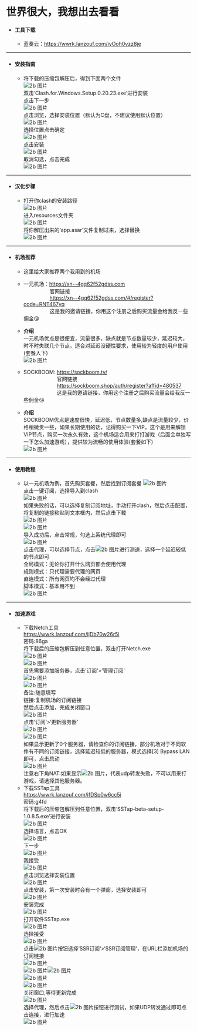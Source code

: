 # 世界很大，我想出去看看  

* #### <b>工具下载</b>  
    - 蓝奏云：<https://wwrk.lanzouf.com/iyOoh0vzz8je>  

***  

* #### <b>安装指南</b>  
    - 将下载的压缩包解压后，得到下面两个文件  
![2b 图片](PC/1.png)  
双击‘Clash.for.Windows.Setup.0.20.23.exe’进行安装  
点击下一步  
![2b 图片](PC/2.png)  
点击浏览，选择安装位置（默认为C盘，不建议使用默认位置）  
![2b 图片](PC/3.png)   
选择位置点击确定  
![2b 图片](PC/4.png)   
点击安装  
![2b 图片](PC/5.png)   
取消勾选，点击完成  
![2b 图片](PC/6.png)   

***

* #### <b>汉化步骤</b>
    - 打开你clash的安装路径  
    ![2b 图片](PC/7.png)   
    进入resources文件夹  
    ![2b 图片](PC/8.png)  
    将你解压出来的‘app.asar’文件复制过来，选择替换  
    ![2b 图片](PC/9.png)  

***

* #### <b>机场推荐</b>
    - 这里给大家推荐两个我用到的机场  

    - 一元机场：<https://xn--4gq62f52gdss.com>    
    &nbsp;&nbsp;&nbsp;&nbsp;&nbsp;&nbsp;&nbsp;&nbsp;&nbsp;&nbsp;&nbsp;&nbsp;&nbsp;&nbsp;&nbsp;&nbsp;&nbsp;&nbsp;官网链接  
    &nbsp;&nbsp;&nbsp;&nbsp;&nbsp;&nbsp;&nbsp;&nbsp;&nbsp;&nbsp;&nbsp;&nbsp;&nbsp;&nbsp;&nbsp;&nbsp;&nbsp;&nbsp;<https://xn--4gq62f52gdss.com/#/register?code=RNT467yq>  
    &nbsp;&nbsp;&nbsp;&nbsp;&nbsp;&nbsp;&nbsp;&nbsp;&nbsp;&nbsp;&nbsp;&nbsp;&nbsp;&nbsp;&nbsp;&nbsp;&nbsp;&nbsp;这是我的邀请链接，你用这个注册之后购买流量会给我反一些佣金😘  
    - <b>介绍</b>  
    一元机场优点是很便宜，流量很多，缺点就是节点数量较少，延迟较大，时不时失联几个节点，适合对延迟没硬性要求，使用较为轻度的用户使用(套餐入下)  
    ![2b 图片](PC/10.png)  

    - SOCKBOOM: <https://sockboom.tv/>  
    &nbsp;&nbsp;&nbsp;&nbsp;&nbsp;&nbsp;&nbsp;&nbsp;&nbsp;&nbsp;&nbsp;&nbsp;&nbsp;&nbsp;&nbsp;&nbsp;&nbsp;&nbsp;&nbsp;&nbsp;&nbsp;&nbsp;&nbsp;官网链接  
    &nbsp;&nbsp;&nbsp;&nbsp;&nbsp;&nbsp;&nbsp;&nbsp;&nbsp;&nbsp;&nbsp;&nbsp;&nbsp;&nbsp;&nbsp;&nbsp;&nbsp;&nbsp;&nbsp;&nbsp;&nbsp;&nbsp;&nbsp;<https://sockboom.shop/auth/register?affid=480537>  
    &nbsp;&nbsp;&nbsp;&nbsp;&nbsp;&nbsp;&nbsp;&nbsp;&nbsp;&nbsp;&nbsp;&nbsp;&nbsp;&nbsp;&nbsp;&nbsp;&nbsp;&nbsp;&nbsp;&nbsp;&nbsp;&nbsp;&nbsp;这是我的邀请链接，你用这个注册之后购买流量会给我反一些佣金😘  

    - <b>介绍</b>  
    SOCKBOOM优点是速度很快，延迟低，节点数量多,缺点是流量较少，价格稍微贵一些，如果长期使用的话，记得购买一下VIP，这个是用来解锁VIP节点，购买一次永久有效，这个机场适合用来打打游戏（后面会单独写一下怎么加速游戏），提供较为流畅的使用体验(套餐如下)  
    ![2b 图片](PC/11.png)  

***

* #### <b>使用教程</b>  
    - 以一元机场为例，首先购买套餐，然后找到订阅套餐
    ![2b 图片](PC/12.png)  
    点击一键订阅，选择导入到clash  
    ![2b 图片](PC/13.png)  
    如果失败的话，可以选择复制订阅地址，手动打开clash，然后点击配置，将复制的链接粘贴到文本框内，然后点击下载  
    ![2b 图片](PC/14.png)  
    ![2b 图片](PC/15.png)  
    导入成功后，点击常规，勾选上系统代理即可  
    ![2b 图片](PC/16.png)  
    点击代理，可以选择节点，点击![2b 图片](PC/17.png)进行测速，选择一个延迟较低的节点即可  
    全局模式：无论你打开什么网页都会使用代理  
    规则模式：只代理需要代理的网页  
    直连模式：所有网页均不会经过代理  
    脚本模式：基本用不到  
    ![2b 图片](PC/18.png)  

***

* #### <b>加速游戏</b>  
    - 下载Netch工具  
    <https://wwrk.lanzouf.com/ijDb70w26r5i>  
    密码:86ga  
    将下载后的压缩包解压到任意位置，双击打开Netch.exe  
    ![2b 图片](PC/19.png)  
    ![2b 图片](PC/20.png)  
    首先需要添加服务器，点击’订阅’>’管理订阅’   
    ![2b 图片](PC/21.png)  
    ![2b 图片](PC/22.png)  
    备注:随意填写  
    链接:复制机场的订阅链接  
    然后点击添加，完成关闭窗口  
    ![2b 图片](PC/23.png)  
    点击‘订阅’>‘更新服务器’  
    ![2b 图片](PC/24.png)  
    ![2b 图片](PC/25.png)  
    如果显示更新了0个服务器，请检查你的订阅链接，部分机场对于不同软件有不同的订阅链接，选择延迟较低的服务器，模式选择[3] Bypass LAN即可，点击启动  
    ![2b 图片](PC/26.png)  
    注意右下角NAT:如果显示![2b 图片](PC/27.png)，代表udp转发失败，不可以用来打游戏，请选择其他服务器。  
    - 下载SSTap工具  
    <https://wwrk.lanzouf.com/ifDSp0w6cc5i>  
    密码:g4fd  
    将下载后的压缩包解压到任意位置，双击‘SSTap-beta-setup-1.0.8.5.exe’进行安装  
    ![2b 图片](PC/28.png)  
    选择语言，点击OK  
    ![2b 图片](PC/29.png)  
    下一步  
    ![2b 图片](PC/30.png)  
    我接受  
    ![2b 图片](PC/31.png)  
    点击浏览选择安装位置  
    ![2b 图片](PC/32.png)  
    点击安装，第一次安装时会有一个弹窗，选择安装即可  
    ![2b 图片](PC/33.png)  
    安装完成  
    ![2b 图片](PC/34.png)  
    打开软件SSTap.exe  
    ![2b 图片](PC/35.png)  
    选择接受  
    ![2b 图片](PC/36.png)  
    点击![2b 图片](PC/45.png)按钮选择‘SSR订阅‘>‘SSR订阅管理’，在URL栏添加机场的订阅链接  
    ![2b 图片](PC/37.png)  
    ![2b 图片](PC/38.png)![2b 图片](PC/39.png)  
    ![2b 图片](PC/40.png)  
    ![2b 图片](PC/41.png)  
    关闭窗口,等待更新完成  
    ![2b 图片](PC/42.png)  
    选择代理，然后点击![2b 图片](PC/43.png)按钮进行测试，如果UDP转发通过即可点击连接，进行加速  
    ![2b 图片](PC/44.png)  

